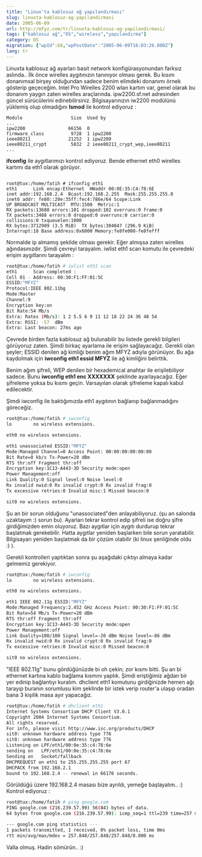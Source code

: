 ```yaml
---
title: "Linux'ta kablosuz ağ yapılandırması"
slug: linuxta-kablosuz-ag-yapilandirmasi
date: 2005-06-09
url: http://mfyz.com/tr/linuxta-kablosuz-ag-yapilandirmasi/
tags: ["kablosuz ağ","OS","wireless","yapılandırma"]
category: OS
migration: {"wpId":68,"wpPostDate":"2005-06-09T16:03:26.000Z"}
lang: tr
---
```


Linuxta kablosuz ağ ayarları basit network konfigürasyonundan farksız aslında.. İlk önce wirelles aygıtınızın tanınıyor olması gerek. Bu kısım donanımsal birşey olduğundan sadece benim elimdeki donanımı örnek gösterip geçeceğim. Intel Pro Wirelles 2200 wlan kartım var, genel olarak bu donanım yaygın zaten wirelles araçlarında. ipw2200.sf.net adresinden güncel sürücülerini edinebilirsiniz. Bilgisayarınızın iw2200 modülünü yüklemiş olup olmadığını **lsmod** ile kontrol ediyoruz :

```
Module                  Size  Used by
...
ipw2200                66156  0
firmware_class          9728  1 ipw2200
ieee80211              21252  1 ipw2200
ieee80211_crypt         5832  2 ieee80211_crypt_wep,ieee80211
...

```
**ifconfig** ile aygıtlarımızı kontrol ediyoruz. Bende ethernet eth0 wirelles kartımı da eth1 olarak görüyor.
```

root@tux:/home/fatih # ifconfig eth1
eth1      Link encap:Ethernet  HWaddr 00:0E:35:C4:78:6E
inet addr:192.168.2.4  Bcast:192.168.2.255  Mask:255.255.255.0
inet6 addr: fe80::20e:35ff:fec4:786e/64 Scope:Link
UP BROADCAST MULTICAST  MTU:1500  Metric:1
RX packets:13680 errors:101 dropped:102 overruns:0 frame:0
TX packets:3488 errors:0 dropped:0 overruns:0 carrier:0
collisions:0 txqueuelen:1000
RX bytes:3712909 (3.5 MiB)  TX bytes:304047 (296.9 KiB)
Interrupt:18 Base address:0x6000 Memory:fe8fe000-fe8fefff
```

Normalde ip almamış şekilde olması gerekir. Eğer almışsa zaten wirelles ağındasınızdır. Şimdi çevreyi tarayalım. iwlist eth1 scan komutu ile çevredeki erişim aygıtlarını tarayalım :

```sh
root@tux:/home/fatih # iwlist eth1 scan
eth1      Scan completed :
Cell 01 - Address: 00:30:F1:FF:01:5C
ESSID:"MFYZ"
Protocol:IEEE 802.11bg
Mode:Master
Channel:9
Encryption key:on
Bit Rate:54 Mb/s
Extra: Rates (Mb/s): 1 2 5.5 6 9 11 12 18 22 24 36 48 54
Extra: RSSI: -57  dBm
Extra: Last beacon: 27ms ago
```

Çevrede birden fazla kablosuz ağ bulunabilir bu listede gerekli bilgileri görüyoruz zaten. Şimdi birkaç ayarlama ile erişim sağlayacağız. Gerekli olan şeyler; ESSID denilen ağ kimliği benim ağım MFYZ adıyla görünüyor. Bu ağa kaydolmak için **iwconfig eth1 essid MFYZ** ile ağ kimliğini belirttik.

Benim ağım şifreli, WEP denilen bir hexademical anahtar ile erişilebiliyor sadece. Bunu **iwconfig eth1 enc XXXXXXX** şeklinde ayarlayacağız. Eğer şifreleme yoksa bu kısmı geçin. Varsayılan olarak şifreleme kapalı kabul edilecektir.

Şimdi iwconfig ile baktığımızda eth1 aygıtının bağlanıp bağlanmadığını göreceğiz.

```sh
root@tux:/home/fatih # iwconfig
lo        no wireless extensions.

eth0 no wireless extensions.

eth1 unassociated ESSID:"MFYZ"
Mode:Managed Channel=0 Access Point: 00:00:00:00:00:00
Bit Rate=0 kb/s Tx-Power=20 dBm
RTS thr:off Fragment thr:off
Encryption key:1C13-A443-3D Security mode:open
Power Management:off
Link Quality:0 Signal level:0 Noise level:0
Rx invalid nwid:0 Rx invalid crypt:0 Rx invalid frag:0
Tx excessive retries:0 Invalid misc:1 Missed beacon:0

sit0 no wireless extensions.
```

Şu an bir sorun olduğunu "unassociated"den anlayabiliyoruz. (şu an salonda uzaktayım :) sorun bu). Ayarları tekrar kontrol edip şifreli ise doğru şifre girdiğimizden emin oluyoruz. Bazı aygıtlar için aygıtı durdurup tekrar başlatmak gerekebilir. Hatta aygıtlar yeniden başlarken bile sorun yaratabilir. Bilgisayarı yeniden başlatmak da bir çözüm olabilir (ki linux şenliğinde oldu :) ).

Gerekli kontrolleri yaptıktan sonra şu aşağıdaki çıktıyı almaya kadar gelmemiz gerekiyor.

```sh
root@tux:/home/fatih # iwconfig
lo        no wireless extensions.

eth0 no wireless extensions.

eth1 IEEE 802.11g ESSID:"MFYZ"
Mode:Managed Frequency:2.452 GHz Access Point: 00:30:F1:FF:01:5C
Bit Rate=54 Mb/s Tx-Power=20 dBm
RTS thr:off Fragment thr:off
Encryption key:1C13-A443-3D Security mode:open
Power Management:off
Link Quality=100/100 Signal level=-20 dBm Noise level=-86 dBm
Rx invalid nwid:0 Rx invalid crypt:0 Rx invalid frag:0
Tx excessive retries:0 Invalid misc:0 Missed beacon:0

sit0 no wireless extensions.
```

"IEEE 802.11g" bunu gördüğünüzde bi oh çekin; zor kısmı bitti. Şu an bi ethernet kartına kablo bağlama kısmını yaptık. Şimdi eriştiğimiz ağdan bir yer edinip bağlantıyı kuralım. dhclient eth1 komutunu girdiğinizde hemen ağı tarayıp buranın sorumlusu kim şeklinde bir istek verip router'a ulaşıp oradan bana 3 kişilik masa ayır yapacağız.

```sh
root@tux:/home/fatih # dhclient eth1
Internet Systems Consortium DHCP Client V3.0.1
Copyright 2004 Internet Systems Consortium.
All rights reserved.
For info, please visit http://www.isc.org/products/DHCP
sit0: unknown hardware address type 776
sit0: unknown hardware address type 776
Listening on LPF/eth1/00:0e:35:c4:78:6e
sending on   LPF/eth1/00:0e:35:c4:78:6e
Sending on   Socket/fallback
DHCPREQUEST on eth1 to 255.255.255.255 port 67
DHCPACK from 192.168.2.1
bound to 192.168.2.4 -- renewal in 66176 seconds.
```

Görüldüğü üzere 192.168.2.4 masası bize ayrıldı, yemeğe başlayalım.. :) Kontrol ediyoruz :

```sh
root@tux:/home/fatih # ping google.com
PING google.com (216.239.57.99) 56(84) bytes of data.
64 bytes from google.com (216.239.57.99): icmp_seq=1 ttl=239 time=257 ms

--- google.com ping statistics ---
1 packets transmitted, 1 received, 0% packet loss, time 0ms
rtt min/avg/max/mdev = 257.848/257.848/257.848/0.000 ms
```

Valla olmuş. Hadin sömürün.. :)